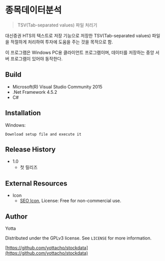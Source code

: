 ﻿# 종목데이터분석
> TSV(Tab-separated values) 파일 처리기

대신증권 HTS의 텍스트로 저장 기능으로 저장한 TSV(Tab-separated values) 파일을 적절하게 처리하여 투자에 도움을 주는 것을 목적으로 함.

이 프로그램은 Windows PC용 클라이언트 프로그램이며, 데이터를 저장하는 중앙 서버 프로그램이 있어야 동작한다.


## Build

* Microsoft(R) Visual Studio Community 2015
* .Net Framework 4.5.2
* C#

## Installation

Windows:

```
Download setup file and execute it
```

## Release History

* 1.0
    * 첫 릴리즈

## External Resources

* Icon
    * [SEO Icon](http://www.iconarchive.com/show/large-seo-icons-by-aha-soft/SEO-icon.html), License: Free for non-commercial use.

## Author

Yotta

Distributed under the GPLv3 license. See ``LICENSE`` for more information.

[https://github.com/yottacho/stockdata](https://github.com/yottacho/stockdata)

